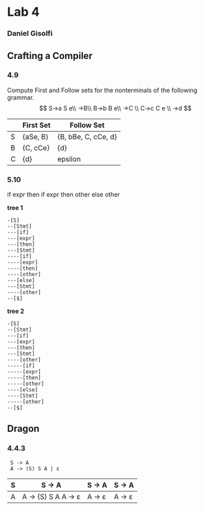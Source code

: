 # Lab 4

### Daniel Gisolfi

## Crafting a Compiler

### 4.9

Compute First and Follow sets for the nonterminals of the following grammar. 
$$
S→a S e\\
→B\\
B→b B e\\
→C \\
C→c C e \\
→d
$$

|      | First Set | Follow Set          |
| ---- | --------- | ------------------- |
| S    | {aSe, B}  | {B, bBe, C, cCe, d} |
| B    | {C, cCe}  | {d}                 |
| C    | {d}       | epsilon             |



### 5.10

if expr then if expr then other else other 

**tree 1**

```
-[S]
--[Stmt]
---[if]
---[expr]
---[then]
---[Stmt]
----[if] 
----[expr]
----[then]
----[other]
---[else]
---[Stmt]
----[other]
--[$]
```

**tree 2**

```
-[S]
--[Stmt]
---[if]
---[expr]
---[then]
---[Stmt]
----[other]
-----[if] 
-----[expr]
-----[then]
-----[other]
----[else]
----[Stmt]
-----[other]
--[$]
```

## Dragon

### 4.4.3

```
 S -> A
 A -> (S) S A | ε
```

| S    | S -> A              | S -> A | S -> A |
| ---- | ------------------- | ------ | ------ |
| A    | A -> (S) S A A -> ε | A -> ε | A -> ε |